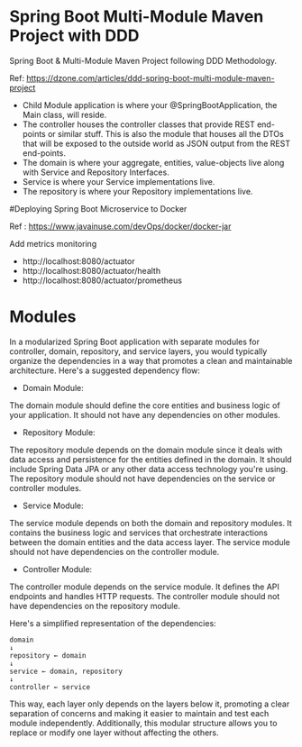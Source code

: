# Spring Boot Multi-Module Maven Project with DDD
Spring Boot &amp; Multi-Module Maven Project following DDD Methodology.

Ref: https://dzone.com/articles/ddd-spring-boot-multi-module-maven-project

- Child Module application is where your @SpringBootApplication, the Main class, will reside.
- The controller houses the controller classes that provide REST end-points or similar stuff. This is also the module that houses all the DTOs that will be exposed to the outside world as JSON output from the REST end-points.
- The domain is where your aggregate, entities, value-objects live along with Service and Repository Interfaces.
- Service is where your Service implementations live.
- The repository is where your Repository implementations live.

#Deploying Spring Boot Microservice to Docker

Ref : https://www.javainuse.com/devOps/docker/docker-jar

Add metrics monitoring
- http://localhost:8080/actuator
- http://localhost:8080/actuator/health
- http://localhost:8080/actuator/prometheus

# Modules
In a modularized Spring Boot application with separate modules for controller, domain, repository, and service layers, you would typically organize the dependencies in a way that promotes a clean and maintainable architecture. Here's a suggested dependency flow:

- Domain Module:

The domain module should define the core entities and business logic of your application.
It should not have any dependencies on other modules.

- Repository Module:

The repository module depends on the domain module since it deals with data access and persistence for the entities defined in the domain.
It should include Spring Data JPA or any other data access technology you're using.
The repository module should not have dependencies on the service or controller modules.

- Service Module:

The service module depends on both the domain and repository modules.
It contains the business logic and services that orchestrate interactions between the domain entities and the data access layer.
The service module should not have dependencies on the controller module.

- Controller Module:

The controller module depends on the service module.
It defines the API endpoints and handles HTTP requests.
The controller module should not have dependencies on the repository module.

Here's a simplified representation of the dependencies:

```
domain
↓
repository ← domain
↓
service ← domain, repository
↓
controller ← service
```

This way, each layer only depends on the layers below it, promoting a clear separation of concerns and making it easier to maintain and test each module independently. Additionally, this modular structure allows you to replace or modify one layer without affecting the others.
